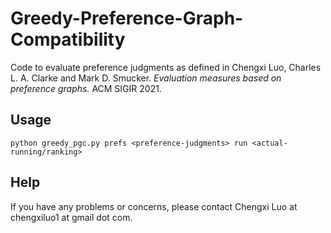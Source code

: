 # Greedy-Preference-Graph-Compatibility

Code to evaluate preference judgments as defined in Chengxi Luo, Charles L. A. Clarke and Mark D. Smucker. *Evaluation measures based on preference graphs.* ACM SIGIR 2021.

## Usage

```
python greedy_pgc.py prefs <preference-judgments> run <actual-running/ranking>
```

## Help

If you have any problems or concerns, please contact Chengxi Luo at chengxiluo1 at gmail dot com.
